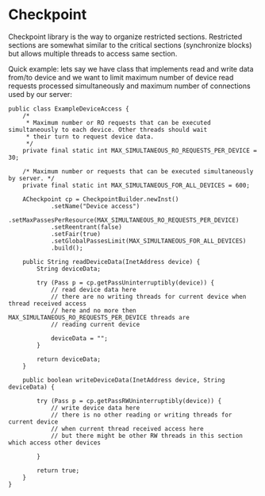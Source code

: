 # Checkpoint
Checkpoint library is the way to organize restricted sections. Restricted sections are somewhat similar to the critical sections (synchronize blocks) but allows multiple threads to access same section.

Quick example: lets say we have class that implements read and write data from/to device and we want to limit maximum number of device read requests processed simultaneously and maximum number of connections used by our server:  

    public class ExampleDeviceAccess {
    	/*
    	 * Maximum number or RO requests that can be executed simultaneously to each device. Other threads should wait
    	 * their turn to request device data.
    	 */
    	private final static int MAX_SIMULTANEOUS_RO_REQUESTS_PER_DEVICE = 30;
    
    	/* Maximum number or requests that can be executed simultaneously by server. */
    	private final static int MAX_SIMULTANEOUS_FOR_ALL_DEVICES = 600;
    
    	ACheckpoint cp = CheckpointBuilder.newInst()
    			.setName("Device access")
    			.setMaxPassesPerResource(MAX_SIMULTANEOUS_RO_REQUESTS_PER_DEVICE)
    			.setReentrant(false)
    			.setFair(true)
    			.setGlobalPassesLimit(MAX_SIMULTANEOUS_FOR_ALL_DEVICES)
    			.build();
    
    	public String readDeviceData(InetAddress device) {
    		String deviceData;
    		
    		try (Pass p = cp.getPassUninterruptibly(device)) {
				// read device data here 
				// there are no writing threads for current device when thread received access 
				// here and no more then MAX_SIMULTANEOUS_RO_REQUESTS_PER_DEVICE threads are 
				// reading current device
    			
    			deviceData = "";
    		}
    		
    		return deviceData;
    	}
    
    	public boolean writeDeviceData(InetAddress device, String deviceData) {
    		
    		try (Pass p = cp.getPassRWUninterruptibly(device)) {
    			// write device data here 
    			// there is no other reading or writing threads for current device 
    			// when current thread received access here 
    			// but there might be other RW threads in this section which access other devices
    			
    		}
    		
    		return true;
    	}
    }